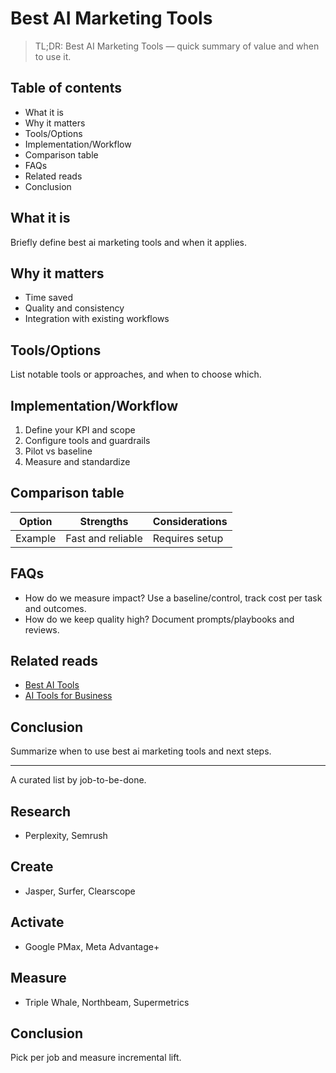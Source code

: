 # Best AI Marketing Tools

> TL;DR: Best AI Marketing Tools — quick summary of value and when to use it.

## Table of contents
- What it is
- Why it matters
- Tools/Options
- Implementation/Workflow
- Comparison table
- FAQs
- Related reads
- Conclusion

## What it is
Briefly define best ai marketing tools and when it applies.

## Why it matters
- Time saved
- Quality and consistency
- Integration with existing workflows

## Tools/Options
List notable tools or approaches, and when to choose which.

## Implementation/Workflow
1. Define your KPI and scope
2. Configure tools and guardrails
3. Pilot vs baseline
4. Measure and standardize

## Comparison table
| Option | Strengths | Considerations |
| --- | --- | --- |
| Example | Fast and reliable | Requires setup |

## FAQs
- How do we measure impact? Use a baseline/control, track cost per task and outcomes.
- How do we keep quality high? Document prompts/playbooks and reviews.

## Related reads
- [Best AI Tools](/blogs/best-ai-tools)
- [AI Tools for Business](/blogs/ai-tools-for-business)

## Conclusion
Summarize when to use best ai marketing tools and next steps.


---

A curated list by job-to-be-done.

## Research
- Perplexity, Semrush

## Create
- Jasper, Surfer, Clearscope

## Activate
- Google PMax, Meta Advantage+

## Measure
- Triple Whale, Northbeam, Supermetrics

## Conclusion
Pick per job and measure incremental lift.
